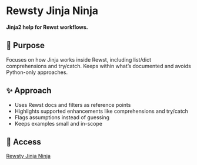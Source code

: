 # Rewsty Jinja Ninja

**Jinja2 help for Rewst workflows.**

## 🎯 Purpose
Focuses on how Jinja works inside Rewst, including list/dict comprehensions and try/catch. Keeps within what’s documented and avoids Python-only approaches.

## ✨ Approach
- Uses Rewst docs and filters as reference points 
- Highlights supported enhancements like comprehensions and try/catch  
- Flags assumptions instead of guessing  
- Keeps examples small and in-scope  

## 🔗 Access
[Rewsty Jinja Ninja](https://chatgpt.com/g/g-CV7vP7uQ4-rewsty-jinja-ninja)
